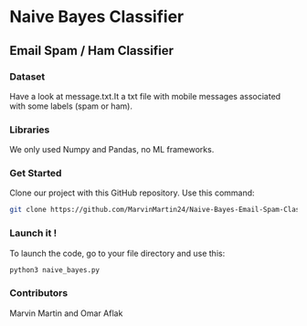 # Naive Bayes Classifier

## Email Spam / Ham Classifier

### Dataset
Have a look at message.txt.It a txt file with mobile messages associated with some labels (spam or ham).

### Libraries
We only used Numpy and Pandas, no ML frameworks.

### Get Started
Clone our project with this GitHub repository. Use this command:
```bash
git clone https://github.com/MarvinMartin24/Naive-Bayes-Email-Spam-Classifier
```

### Launch it !
To launch the code, go to your file directory and use this:
```bash
python3 naive_bayes.py
```

### Contributors
Marvin Martin and Omar Aflak
